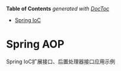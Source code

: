 <!-- START doctoc generated TOC please keep comment here to allow auto update -->
<!-- DON'T EDIT THIS SECTION, INSTEAD RE-RUN doctoc TO UPDATE -->
**Table of Contents**  *generated with [DocToc](https://github.com/thlorenz/doctoc)*

- [Spring IoC](#spring-ioc)

<!-- END doctoc generated TOC please keep comment here to allow auto update -->

# Spring AOP
Spring IoC扩展接口、后置处理器接口应用示例